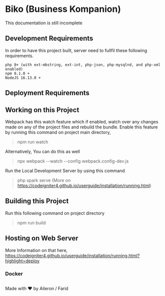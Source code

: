 # Biko (Business Kompanion)
This documentation is still incomplete
## Development Requirements
In order to have this project built, server need to fullfil these following requirements.
```
php 8+ (with ext-mbstring, ext-int, php-json, php-mysqlnd, and php-xml enabled)
npm 8.1.0 +
NodeJS 16.13.0 +
```
## Deployment Requirements

## Working on this Project
Webpack has this watch feature which if enabled, watch over any changes made on any of the project files and rebuild the bundle. Enable this feature by running this command on project main directory,
> npm run watch

Alternatively, You can do this as well
> npx webpack --watch --config webpack.config-dev.js

Run the Local Development Server by using this command
> php spark serve (More on https://codeigniter4.github.io/userguide/installation/running.html)

## Building this Project
Run this following command on project directory
> npm run build

## Hosting on Web Server
More Information on that here,
https://codeigniter4.github.io/userguide/installation/running.html?highlight=deploy
### Docker


##
Made with ❤ by Aileron / Farid
